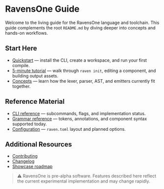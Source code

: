 # RavensOne Guide

Welcome to the living guide for the RavensOne language and toolchain. This guide complements the root `README.md` by diving deeper into concepts and hands-on workflows.

## Start Here

- [Quickstart](./quickstart.md) — install the CLI, create a workspace, and run your first compile.
- [5-minute tutorial](./tutorial-5-minutes.md) — walk through `raven init`, editing a component, and building output assets.
- [Concepts](./concepts.md) — learn how the lexer, parser, AST, and emitters currently fit together.

## Reference Material

- [CLI reference](../reference/cli.md) — subcommands, flags, and implementation status.
- [Grammar reference](../reference/grammar.md) — tokens, annotations, and component syntax supported today.
- [Configuration](../reference/config.md) — `raven.toml` layout and planned options.

## Additional Resources

- [Contributing](../contributing.md)
- [Changelog](../changelog.md)
- [Showcase roadmap](../../showcase-roadmap.md)

> ⚠️ RavensOne is pre-alpha software. Features described here reflect the current experimental implementation and may change rapidly.
